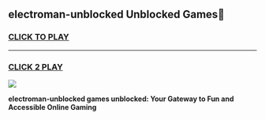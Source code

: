 
## electroman-unblocked Unblocked Games👋
<h3>
<a href="https://news.freeplayer.one?title=electroman-unblocked&ref=16F">CLICK TO PLAY</a></h3>
<hr>

<h3>
<a href="https://news.freeplayer.one?title=electroman-unblocked&ref=16F">CLICK 2 PLAY</a>
  
</h3>

<a href="https://news.freeplayer.one?title=electroman-unblocked&ref=16F/"><img src="https://clearcache.store/games.png"></a>


**electroman-unblocked games unblocked: Your Gateway to Fun and Accessible Online Gaming**
